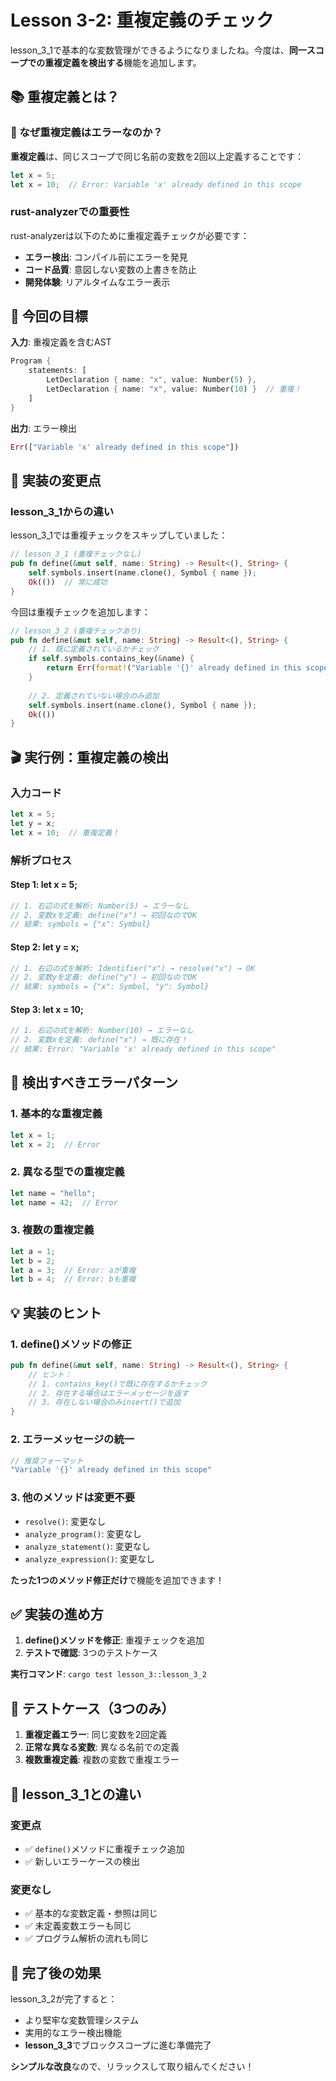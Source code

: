# Lesson 3-2: 重複定義のチェック

lesson_3_1で基本的な変数管理ができるようになりましたね。今度は、**同一スコープでの重複定義を検出する**機能を追加します。

## 📚 重複定義とは？

### 🤔 なぜ重複定義はエラーなのか？

**重複定義**は、同じスコープで同じ名前の変数を2回以上定義することです：

```rust
let x = 5;
let x = 10;  // Error: Variable 'x' already defined in this scope
```

### rust-analyzerでの重要性

rust-analyzerは以下のために重複定義チェックが必要です：
- **エラー検出**: コンパイル前にエラーを発見
- **コード品質**: 意図しない変数の上書きを防止
- **開発体験**: リアルタイムなエラー表示

## 🎯 今回の目標

**入力**: 重複定義を含むAST
```rust
Program {
    statements: [
        LetDeclaration { name: "x", value: Number(5) },
        LetDeclaration { name: "x", value: Number(10) }  // 重複！
    ]
}
```

**出力**: エラー検出
```rust
Err(["Variable 'x' already defined in this scope"])
```

## 🔧 実装の変更点

### lesson_3_1からの違い

lesson_3_1では重複チェックをスキップしていました：

```rust
// lesson_3_1 (重複チェックなし)
pub fn define(&mut self, name: String) -> Result<(), String> {
    self.symbols.insert(name.clone(), Symbol { name });
    Ok(())  // 常に成功
}
```

今回は重複チェックを追加します：

```rust
// lesson_3_2 (重複チェックあり)
pub fn define(&mut self, name: String) -> Result<(), String> {
    // 1. 既に定義されているかチェック
    if self.symbols.contains_key(&name) {
        return Err(format!("Variable '{}' already defined in this scope", name));
    }
    
    // 2. 定義されていない場合のみ追加
    self.symbols.insert(name.clone(), Symbol { name });
    Ok(())
}
```

## 🎬 実行例：重複定義の検出

### 入力コード

```rust
let x = 5;
let y = x;
let x = 10;  // 重複定義！
```

### 解析プロセス

#### Step 1: let x = 5;
```rust
// 1. 右辺の式を解析: Number(5) → エラーなし
// 2. 変数xを定義: define("x") → 初回なのでOK
// 結果: symbols = {"x": Symbol}
```

#### Step 2: let y = x;
```rust
// 1. 右辺の式を解析: Identifier("x") → resolve("x") → OK
// 2. 変数yを定義: define("y") → 初回なのでOK
// 結果: symbols = {"x": Symbol, "y": Symbol}
```

#### Step 3: let x = 10;
```rust
// 1. 右辺の式を解析: Number(10) → エラーなし
// 2. 変数xを定義: define("x") → 既に存在！
// 結果: Error: "Variable 'x' already defined in this scope"
```

## 🐛 検出すべきエラーパターン

### 1. 基本的な重複定義

```rust
let x = 1;
let x = 2;  // Error
```

### 2. 異なる型での重複定義

```rust
let name = "hello";
let name = 42;  // Error
```

### 3. 複数の重複定義

```rust
let a = 1;
let b = 2;
let a = 3;  // Error: aが重複
let b = 4;  // Error: bも重複
```

## 💡 実装のヒント

### 1. define()メソッドの修正

```rust
pub fn define(&mut self, name: String) -> Result<(), String> {
    // ヒント：
    // 1. contains_key()で既に存在するかチェック
    // 2. 存在する場合はエラーメッセージを返す
    // 3. 存在しない場合のみinsert()で追加
}
```

### 2. エラーメッセージの統一

```rust
// 推奨フォーマット
"Variable '{}' already defined in this scope"
```

### 3. 他のメソッドは変更不要

- `resolve()`: 変更なし
- `analyze_program()`: 変更なし
- `analyze_statement()`: 変更なし  
- `analyze_expression()`: 変更なし

**たった1つのメソッド修正だけ**で機能を追加できます！

## ✅ 実装の進め方

1. **define()メソッドを修正**: 重複チェックを追加
2. **テストで確認**: 3つのテストケース

**実行コマンド**: `cargo test lesson_3::lesson_3_2`

## 🎯 テストケース（3つのみ）

1. **重複定義エラー**: 同じ変数を2回定義
2. **正常な異なる変数**: 異なる名前での定義
3. **複数重複定義**: 複数の変数で重複エラー

## 🔄 lesson_3_1との違い

### 変更点
- ✅ `define()`メソッドに重複チェック追加
- ✅ 新しいエラーケースの検出

### 変更なし
- ✅ 基本的な変数定義・参照は同じ
- ✅ 未定義変数エラーも同じ
- ✅ プログラム解析の流れも同じ

## 🎉 完了後の効果

lesson_3_2が完了すると：
- より堅牢な変数管理システム
- 実用的なエラー検出機能
- **lesson_3_3**でブロックスコープに進む準備完了

**シンプルな改良**なので、リラックスして取り組んでください！